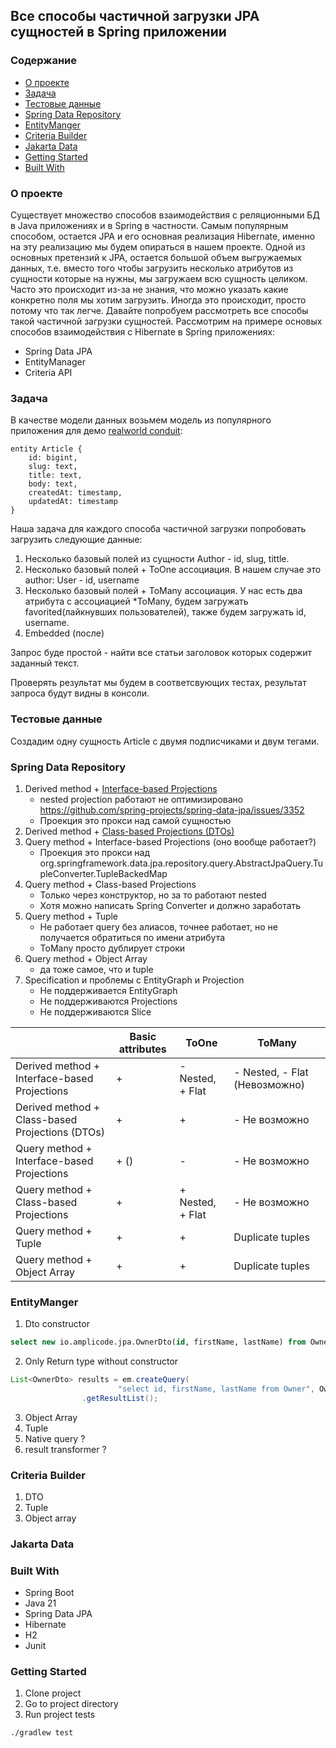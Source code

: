 ## Все способы частичной загрузки JPA сущностей в Spring приложении

### Содержание
- [О проекте](#о-проекте)
- [Задача](#задача)
- [Тестовые данные](#тестовые-данные)
- [Spring Data Repository](#spring-data-repository)
- [EntityManger](#entitymanger)
- [Criteria Builder](#criteria-builder)
- [Jakarta Data](#jakarta-data)
- [Getting Started](#getting-started)
- [Built With](#built-with)

### О проекте
Существует множество способов взаимодействия с реляционными БД в Java приложениях и в Spring в частности. Самым популярным способом, остается JPA и его основная реализация Hibernate, именно на эту реализацию мы будем опираться в нашем проекте. 
Одной из основных претензий к JPA, остается большой объем выгружаемых данныx, т.е. вместо того чтобы загрузить несколько атрибутов из сущности которые на нужны, мы загружаем всю сущность целиком. Часто это происходит из-за не знания, что можно указать какие конкретно поля мы хотим загрузить. Иногда это происходит, просто потому что так легче. Давайте попробуем рассмотреть все способы такой частичной загрузки сущностей. Рассмотрим на примере основых способов взаимодействия с Hibernate в Spring приложениях:
- Spring Data JPA 
- EntityManager
- Criteria API 

### Задача
В качестве модели данных возьмем модель из популярного приложения для демо [realworld conduit](https://realworld-docs.netlify.app/docs/intro): 
```plantuml
entity Article {
    id: bigint,
    slug: text,
    title: text,
    body: text,
    createdAt: timestamp,
    updatedAt: timestamp
}
```
Наша задача для каждого способа частичной загрузки попробовать загрузить следующие данные:
1. Несколько базовый полей из сущности Author - id, slug, tittle. 
2. Несколько базовый полей + ToOne ассоциация. В нашем случае это author: User - id, username 
3. Несколько базовый полей + ToMany ассоциация. У нас есть два атрибута c ассоциацией *ToMany, будем загружать favorited(лайкнувших пользователей), также будем загружать id, username. 
4. Embedded (после)

Запрос буде простой - найти все статьи заголовок которых содержит заданный текст.

Проверять результат мы будем в соответсвующих тестах, результат запроса будут видны в консоли. 

### Тестовые данные
Создадим одну сущность Article c двумя подписчиками и двум тегами. 

### Spring Data Repository
 
1. Derived method + [Interface-based Projections](https://docs.spring.io/spring-data/jpa/reference/repositories/projections.html)
    - nested projection работают не оптимизировано https://github.com/spring-projects/spring-data-jpa/issues/3352
    - Проекция это прокси над самой сущностью
2. Derived method + [Class-based Projections (DTOs)](https://docs.spring.io/spring-data/jpa/reference/repositories/projections.html#projections.dtos)
3. Query method + Interface-based Projections (оно вообще работает?)
   - Проекция это прокси над org.springframework.data.jpa.repository.query.AbstractJpaQuery.TupleConverter.TupleBackedMap
4. Query method + Class-based Projections
   - Только через конструктор, но за то работают nested
   - Хотя можно написать Spring Converter и должно заработать 
5. Query method + Tuple
   - Не работает query без алиасов, точнее работает, но не получается обратиться по имени атрибута
   - ToMany просто дублирует строки
6. Query method + Object Array
   - да тоже самое, что и tuple
7. Specification и проблемы с EntityGraph и Projection
   - Не поддерживается  EntityGraph
   - Не поддерживаются Projections  
   - Не поддерживаются Slice

|                                                 | Basic attributes | ToOne            | ToMany                        |
|-------------------------------------------------|------------------|------------------|-------------------------------|
| Derived method + Interface-based Projections    | +                | - Nested, + Flat | - Nested, - Flat (Невозможно) |
| Derived method + Class-based Projections (DTOs) | +                | +                | - Не возможно                 |
| Query method + Interface-based Projections      | + ()             | -                | - Не возможно                 |
| Query method + Class-based Projections          | +                | + Nested, + Flat | - Не возможно                 |
| Query method + Tuple                            | +                | +                | Duplicate tuples              |
| Query method + Object Array                     | +                | +                | Duplicate tuples              |


### EntityManger

1. Dto constructor
```sql
select new io.amplicode.jpa.OwnerDto(id, firstName, lastName) from Owner
```
2. Only Return type without constructor
```java
List<OwnerDto> results = em.createQuery(
						"select id, firstName, lastName from Owner", OwnerDto.class)
				.getResultList();
```
3. Object Array
4. Tuple
5. Native query ? 
6. result transformer ?

### Criteria Builder
1. DTO 
2. Tuple
3. Object array

### Jakarta Data

### Built With
- Spring Boot
- Java 21
- Spring Data JPA
- Hibernate
- H2
- Junit


### Getting Started
1. Clone project
2. Go to project directory
3. Run project tests
```shell
./gradlew test
```
